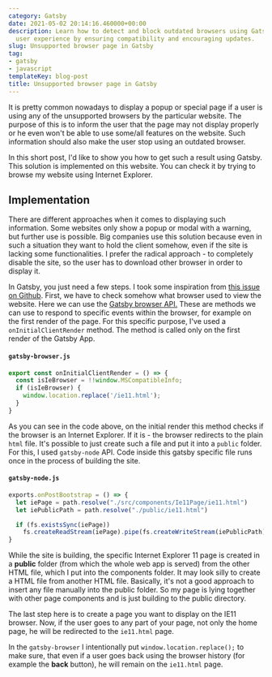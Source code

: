 ```yaml
---
category: Gatsby
date: 2021-05-02 20:14:16.460000+00:00
description: Learn how to detect and block outdated browsers using Gatsby. How to improve
  user experience by ensuring compatibility and encouraging updates.
slug: Unsupported browser page in Gatsby
tag:
- gatsby
- javascript
templateKey: blog-post
title: Unsupported browser page in Gatsby
---
```


It is pretty common nowadays to display a popup or special page if a user is using any of the unsupported browsers by the particular website. The purpose of this is to inform the user that the page may not display properly or he even won't be able to use some/all features on the website. Such information should also make the user stop using an outdated browser.

In this short post, I'd like to show you how to get such a result using Gatsby. This solution is implemented on this website. You can check it by trying to browse my website using Internet Explorer.



## Implementation

There are different approaches when it comes to displaying such information. Some websites only show a popup or modal with a warning, but further use is possible. Big companies use this solution because even in such a situation they want to hold the client somehow, even if the site is lacking some functionalities.
I prefer the radical approach - to completely disable the site, so the user has to download other browser in order to display it. 

In Gatsby, you just need a few steps. I took some inspiration from <a href="https://github.com/gatsbyjs/gatsby/issues/9062#issuecomment-707132413" target="_blank">this issue on Github</a>. First, we have to check somehow what browser used to view the website. Here we can use the <a href="https://www.gatsbyjs.com/docs/reference/config-files/gatsby-browser/#introduction" target="_blank">Gatsby browser API.</a> These are methods we can use to respond to specific events within the browser, for example on the first render of the page. For this specific purpose, I've used a `onInitialClientRender` method.
The method is called only on the first render of the Gatsby App. 

#### `gatsby-browser.js`
```javascript
export const onInitialClientRender = () => {
  const isIeBrowser = !!window.MSCompatibleInfo;
  if (isIeBrowser) {
    window.location.replace('/ie11.html');
  }
}
```

As you can see in the code above, on the initial render this method checks if the browser is an Internet Explorer.
If it is - the browser redirects to the plain `html` file. It's possible to just create such a file and put it into a `public` folder. For this, I used `gatsby-node` API. Code inside this gatsby specific file runs once in the process of building the site. 
#### `gatsby-node.js`
```javascript
exports.onPostBootstrap = () => {
  let iePage = path.resolve("./src/components/Ie11Page/ie11.html")
  let iePublicPath = path.resolve("./public/ie11.html")

  if (fs.existsSync(iePage))
    fs.createReadStream(iePage).pipe(fs.createWriteStream(iePublicPath))
}
```

While the site is building, the specific Internet Explorer 11 page is created in a __public__ folder (from which the whole web app is served) from the other HTML file, which I put into the components folder. It may look silly to create a HTML file from another HTML file. Basically, it's not a good approach to insert any file manually into the public folder. So my page is lying together with other page components and is just building to the public directory.

The last step here is to create a page you want to display on the IE11 browser. 
Now, if the user goes to any part of your page, not only the home page, he will be redirected to the `ie11.html` page.

In the `gatsby-browser` I intentionally put `window.location.replace();` to make sure, that even if a user goes back using the browser history (for example the __back__ button), he will remain on the `ie11.html` page.